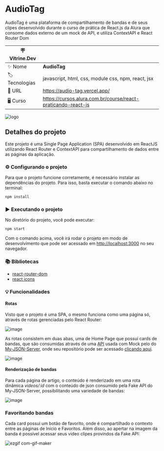# AudioTag

AudioTag é uma plataforma de compartilhamento de bandas e de seus clipes desenvolvido durante o curso de prática de React.js da Alura que consome dados externo de um mock de API, e utiliza ContextAPI e React Router Dom

| :placard: Vitrine.Dev |     |
| -------------  | --- |
| :sparkles: Nome        | **AudioTag**
| :label: Tecnologias | javascript, html, css, module css, npm, react, jsx
| :rocket: URL         | https://audio-tag.vercel.app/
| 🖥 Curso    | https://cursos.alura.com.br/course/react-praticando-react-js

![logo](https://user-images.githubusercontent.com/101435037/215464885-f5d1fc83-25a0-46a1-8fa6-b274338740fa.png#vitrinedev)

## Detalhes do projeto

Este projeto é uma Single Page Application (SPA) desenvolvido em ReactJS utilizando React Router e ContextAPI para compartilhamento de dados entre as páginas da aplicação.

### ⚙️ Configurando o projeto
Para que o projeto funcione corretamente, é necessário instalar as dependências do projeto. Para isso, basta executar o comando abaixo no terminal:

```bash
npm install
```

### ▶️ Executando o projeto
No diretório do projeto, você pode executar:
```bash
npm start
```
Com o comando acima, você irá rodar o projeto em modo de desenvolvimento que pode ser acessado em [http://localhost:3000](http://localhost:3000) no seu navegador.

### 📚 Bibliotecas
* [react-router-dom](https://reactrouter.com/en/main)
* [react icons](https://react-icons.github.io/react-icons/)

### 💡 Funcionalidades

#### Rotas
Visto que o projeto é uma SPA, o mesmo funciona como uma página só, através de rotas gerenciadas pelo React Router:

![image](https://user-images.githubusercontent.com/101435037/215462254-cdd6fe8f-1eb2-4da9-9df5-1128b2e4f1b4.png)

As rotas consistem em duas abas, uma de Home Page que possui cards de bandas, que são consumidas através de uma [API](https://my-json-server.typicode.com/lucassmaniotto/api-audiotag/videos) usada com Mock pelo do [My-JSON-Server](https://my-json-server.typicode.com/lucassmaniotto/api-audiotag/videos), onde seu repositório pode ser acessado [clicando aqui](https://github.com/lucassmaniotto/api-audiotag).

![image](https://user-images.githubusercontent.com/101435037/215462104-47f030b0-c144-4b14-8dbf-a191a4f72a67.png)

#### Renderização de bandas

Para cada página de artigo, o conteúdo é renderizado em uma rota dinâmica *videos/:id* com o conteúdo de json consumido pela Fake API do My-JSON-Server, possibilitando uma variedade de bandas:

![image](https://user-images.githubusercontent.com/101435037/215463422-4993cd52-2e8b-4657-9471-72b1ee3fbd9b.png)

### Favoritando bandas

Cada card possui um botão de favorito, onde é compartilhado o contexto entre as páginas de Início e Favoritos. Além disso, ao apertar na imagem da banda é possível acessar seus video clipes provindos da Fake API:

![ezgif com-gif-maker](https://user-images.githubusercontent.com/101435037/215462995-663de24d-b1b1-4318-a72d-238bf11c16ff.gif)
